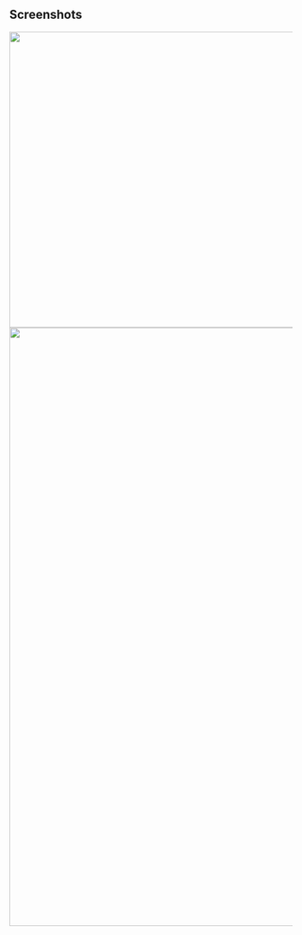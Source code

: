 Screenshots
-----

<img src="https://github.com/mipxx/OpenCoreEFI/blob/master/Docs/System_Info_2.png" width="698" height="526"/>
<img src="https://github.com/mipxx/OpenCoreEFI/blob/master/Docs/System_Info_3.png" width="1787" height="1064"/>
